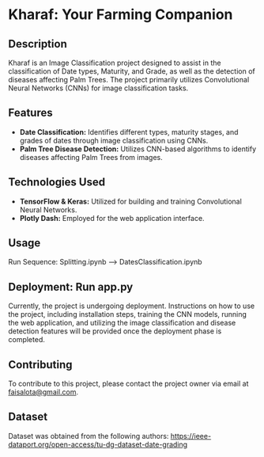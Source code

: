 # Kharaf: Your Farming Companion

## Description
Kharaf is an Image Classification project designed to assist in the classification of Date types, Maturity, and Grade, as well as the detection of diseases affecting Palm Trees. The project primarily utilizes Convolutional Neural Networks (CNNs) for image classification tasks.

## Features
- **Date Classification:** Identifies different types, maturity stages, and grades of dates through image classification using CNNs.
- **Palm Tree Disease Detection:** Utilizes CNN-based algorithms to identify diseases affecting Palm Trees from images.

## Technologies Used
- **TensorFlow & Keras:** Utilized for building and training Convolutional Neural Networks.
- **Plotly Dash:** Employed for the web application interface.

## Usage

Run Sequence: Splitting.ipynb --> DatesClassification.ipynb 

## Deployment: Run app.py
Currently, the project is undergoing deployment. Instructions on how to use the project, including installation steps, training the CNN models, running the web application, and utilizing the image classification and disease detection features will be provided once the deployment phase is completed.

## Contributing
To contribute to this project, please contact the project owner via email at faisalota@gmail.com.

## Dataset
Dataset was obtained from the following authors: https://ieee-dataport.org/open-access/tu-dg-dataset-date-grading
